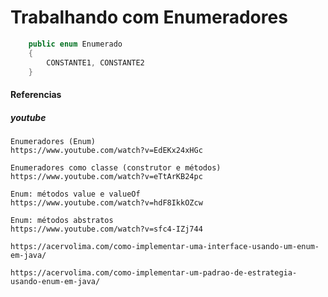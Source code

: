 

# Trabalhando com Enumeradores

```java 
    public enum Enumerado 
    {
        CONSTANTE1, CONSTANTE2
    }

```


#### Referencias
##### youtube

    Enumeradores (Enum) 
    https://www.youtube.com/watch?v=EdEKx24xHGc
    
    Enumeradores como classe (construtor e métodos)
    https://www.youtube.com/watch?v=eTtArKB24pc
    
    Enum: métodos value e valueOf
    https://www.youtube.com/watch?v=hdF8IkkOZcw
    
    Enum: métodos abstratos  
    https://www.youtube.com/watch?v=sfc4-IZj744

    https://acervolima.com/como-implementar-uma-interface-usando-um-enum-em-java/

    https://acervolima.com/como-implementar-um-padrao-de-estrategia-usando-enum-em-java/





